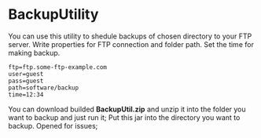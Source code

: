 # BackupUtility
You can use this utility to shedule backups of chosen directory to your FTP server.
Write properties for FTP connection and folder path. 
Set the time for making backup.

```
ftp=ftp.some-ftp-example.com
user=guest
pass=guest
path=software/backup
time=12:34
```

You can download builded **BackupUtil.zip** and unzip it into the folder you want to backup and just run it; Put this jar into the directory you want to backup. Opened for issues;
